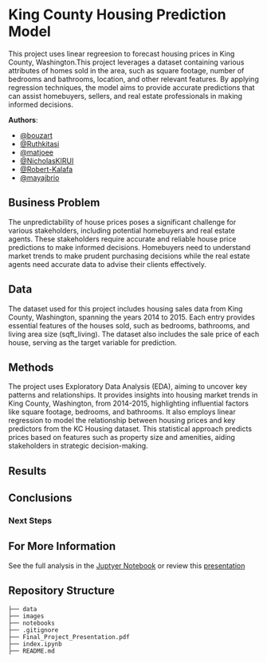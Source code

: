 # King County Housing Prediction Model
This project uses linear regreesion to forecast housing prices in King County, Washington.This project leverages a dataset containing various attributes of homes sold in the area, such as square footage, number of bedrooms and bathrooms, location, and other relevant features. By applying regression techniques, the model aims to provide accurate predictions that can assist homebuyers, sellers, and real estate professionals in making informed decisions.

**Authors**: 
- [@bouzart](https://github.com/bourzat)
- [@Ruthkitasi](https://github.com/Ruthkitasi)
- [@matjoee](https://github.com/matjoee)
- [@NicholasKIRUI](https://github.com/NicholasKIRUI)
- [@Robert-Kalafa](https://github.com/Robert-Kalafa)
- [@mayajbrio](https://github.com/mayajbrio)

## Business Problem
The unpredictability of house prices poses a significant challenge for various stakeholders, including potential homebuyers and real estate agents. These stakeholders require accurate and reliable house price predictions to make informed decisions. Homebuyers need to understand market trends to make prudent purchasing decisions while the  real estate agents need accurate data to advise their clients effectively.

## Data 
The dataset used for this project includes housing sales data from King County, Washington, spanning the years 2014 to 2015. Each entry provides essential features of the houses sold, such as bedrooms, bathrooms, and living area size (sqft_living). The dataset also includes the sale price of each house, serving as the target variable for prediction.

## Methods
The project uses Exploratory Data Analysis (EDA), aiming to uncover key patterns and relationships. It provides insights into housing market trends in King County, Washington, from 2014-2015, highlighting influential factors like square footage, bedrooms, and bathrooms. It also employs linear regression to model the relationship between housing prices and key predictors from the KC Housing dataset. This statistical approach predicts prices based on features such as property size and amenities, aiding stakeholders in strategic decision-making.

## Results

## Conclusions

### Next Steps

## For More Information
See the full analysis in the [Juptyer Notebook](index.ipynb) or review this [presentation](./Final_Project_Presentation.pdf)

## Repository Structure

```
├── data
├── images
├── notebooks
├── .gitignore
├── Final_Project_Presentation.pdf
├── index.ipynb
├── README.md
```